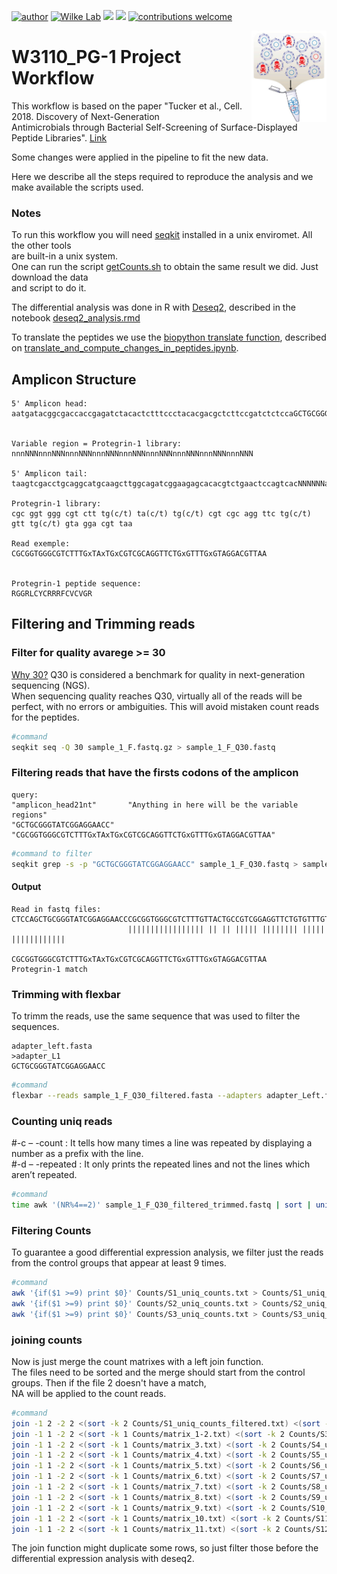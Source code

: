 [![author](https://img.shields.io/badge/author-Luiz_Carlos-blue.svg)](https://www.linkedin.com/in/luiz-carlos-vieira-4582797b/) [![Wilke Lab](https://img.shields.io/badge/Wilke-Lab-red.svg?style=flat)](https://wilkelab.org/) [![](https://img.shields.io/badge/python-3.8+-yellow.svg)](https://www.python.org/downloads/release/python) [![](https://img.shields.io/badge/R%20Version-4.2.0-yellow.svg)](https://cran.r-project.org/bin/windows/base/) [![contributions welcome](https://img.shields.io/badge/contributions-welcome-brightgreen.svg?style=flat)](https://github.com/ziul-bio/Slay-seq_W3110_PG-1/issues) 

<img width="120px" alt="Slay logo" align="right" src="figures/logo.png">


# W3110_PG-1 Project Workflow


This workflow is based on the paper "Tucker et al., Cell. 2018. Discovery of Next-Generation   
Antimicrobials through Bacterial Self-Screening of Surface-Displayed Peptide Libraries". [Link](https://www.cell.com/cell/fulltext/S0092-8674(17)31451-4?_returnURL=https%3A%2F%2Flinkinghub.elsevier.com%2Fretrieve%2Fpii%2FS0092867417314514%3Fshowall%3Dtrue)

Some changes were applied in the pipeline to fit the new data.  

Here we describe all the steps required to reproduce the analysis and we make available the scripts used.  


### Notes

To run this workflow you will need [seqkit](https://bioinf.shenwei.me/seqkit/) installed in a unix enviromet. All the other tools  
are built-in a unix system.  
One can run the script [getCounts.sh](https://github.com/ziul-bio/Slay-seq_W3110_PG-1/blob/main/01_getCount.sh) to obtain the same result we did. Just download the data  
and script to do it.  

The differential analysis was done in R with [Deseq2](https://bioconductor.org/packages/release/bioc/html/DESeq2.html), described in the notebook [deseq2_analysis.rmd](https://github.com/ziul-bio/Slay-seq_W3110_PG-1/blob/main/02_Analyse_Deseq2.Rmd)

To translate the peptides we use the [biopython translate function](https://biopython.org/docs/1.75/api/Bio.Seq.html), described on [translate_and_compute_changes_in_peptides.ipynb](https://github.com/ziul-bio/Slay-seq_W3110_PG-1/blob/main/03_translate_and_compute_changes_in_peptides.ipynb).



## Amplicon Structure

    5' Amplicon head:
    aatgatacggcgaccaccgagatctacactctttccctacacgacgctcttccgatctctccaGCTGCGGGTATCGGAGGAACC
                                                                

    Variable region = Protegrin-1 library:
    nnnNNNnnnNNNnnnNNNnnnNNNnnnNNNnnnNNNnnnNNNnnnNNNnnnNNN

    5' Amplicon tail:
    taagtcgacctgcaggcatgcaagcttggcagatcggaagagcacacgtctgaactccagtcacNNNNNNatctcgtatgccgtcttctgcttg  

    Protegrin-1 library: 
    cgc ggt ggg cgt ctt tg(c/t) ta(c/t) tg(c/t) cgt cgc agg ttc tg(c/t) gtt tg(c/t) gta gga cgt taa

    Read exemple:
    CGCGGTGGGCGTCTTTGxTAxTGxCGTCGCAGGTTCTGxGTTTGxGTAGGACGTTAA


    Protegrin-1 peptide sequence:
    RGGRLCYCRRRFCVCVGR



## Filtering and Trimming reads


### Filter for quality avarege >= 30

[Why 30?](https://www.illumina.com/science/technology/next-generation-sequencing/plan-experiments/quality-scores.html)
Q30 is considered a benchmark for quality in next-generation sequencing (NGS).  
When sequencing quality reaches Q30, virtually all of the reads will be perfect, with no errors or 
ambiguities. This will avoid mistaken count reads for the peptides.  

```bash
#command
seqkit seq -Q 30 sample_1_F.fastq.gz > sample_1_F_Q30.fastq
```


### Filtering reads that have the firsts codons of the amplicon

    query:
    "amplicon_head21nt"       "Anything in here will be the variable regions"
    "GCTGCGGGTATCGGAGGAACC"   "CGCGGTGGGCGTCTTTGxTAxTGxCGTCGCAGGTTCTGxGTTTGxGTAGGACGTTAA"

```bash
#command to filter
seqkit grep -s -p "GCTGCGGGTATCGGAGGAACC" sample_1_F_Q30.fastq > sample_1_F_Q30_filtered.fasta
```

#### Output
    Read in fastq files:
    CTCCAGCTGCGGGTATCGGAGGAACCCGCGGTGGGCGTCTTTGTTACTGCCGTCGGAGGTTCTGTGTTTGTGTAGGACGTTAAGTCGACCTGCAGGCATG                          
                              ||||||||||||||||| || || ||||| |||||||| ||||| ||||||||||||     
                              CGCGGTGGGCGTCTTTGxTAxTGxCGTCGCAGGTTCTGxGTTTGxGTAGGACGTTAA
    Protegrin-1 match


### Trimming with flexbar

To trimm the reads, use the same sequence that was used to filter the sequences.

    adapter_left.fasta
    >adapter_L1
    GCTGCGGGTATCGGAGGAACC


```bash
#command
flexbar --reads sample_1_F_Q30_filtered.fasta --adapters adapter_Left.fasta --adapter-trim-end ANY --target sample_1_F_Q30_filtered_trimmed
```


### Counting uniq reads

#-c – -count : It tells how many times a line was repeated by displaying a number as a prefix with the line.  
#-d – -repeated : It only prints the repeated lines and not the lines which aren’t repeated.  
 
```bash
#command
time awk '(NR%4==2)' sample_1_F_Q30_filtered_trimmed.fastq | sort | uniq -cd > Counts/S1_uniq.txt
```


### Filtering Counts

To guarantee a good differential expression analysis, we filter just the reads from the control groups that appear at least 9 times.
```bash
#command
awk '{if($1 >=9) print $0}' Counts/S1_uniq_counts.txt > Counts/S1_uniq_counts_filtered.txt
awk '{if($1 >=9) print $0}' Counts/S2_uniq_counts.txt > Counts/S2_uniq_counts_filtered.txt
awk '{if($1 >=9) print $0}' Counts/S3_uniq_counts.txt > Counts/S3_uniq_counts_filtered.txt
```


### joining counts

Now is just merge the count matrixes with a left join function.  
The files need to be sorted and the merge should start from the control groups. Then if the file 2 doesn't have a match,  
NA will be applied to the count reads.

```bash
#command
join -1 2 -2 2 <(sort -k 2 Counts/S1_uniq_counts_filtered.txt) <(sort -k 2 Counts/S2_uniq_counts_filtered.txt) -a1 > Counts/matrix_1-2.txt
join -1 1 -2 2 <(sort -k 1 Counts/matrix_1-2.txt) <(sort -k 2 Counts/S3_uniq_counts_filtered.txt) -a1 > Counts/matrix_3.txt
join -1 1 -2 2 <(sort -k 1 Counts/matrix_3.txt) <(sort -k 2 Counts/S4_uniq_counts.txt) -a1 > Counts/matrix_4.txt
join -1 1 -2 2 <(sort -k 1 Counts/matrix_4.txt) <(sort -k 2 Counts/S5_uniq_counts.txt) -a1 > Counts/matrix_5.txt
join -1 1 -2 2 <(sort -k 1 Counts/matrix_5.txt) <(sort -k 2 Counts/S6_uniq_counts.txt) -a1 > Counts/matrix_6.txt
join -1 1 -2 2 <(sort -k 1 Counts/matrix_6.txt) <(sort -k 2 Counts/S7_uniq_counts.txt) -a1 > Counts/matrix_7.txt
join -1 1 -2 2 <(sort -k 1 Counts/matrix_7.txt) <(sort -k 2 Counts/S8_uniq_counts.txt) -a1 > Counts/matrix_8.txt
join -1 1 -2 2 <(sort -k 1 Counts/matrix_8.txt) <(sort -k 2 Counts/S9_uniq_counts.txt) -a1 > Counts/matrix_9.txt
join -1 1 -2 2 <(sort -k 1 Counts/matrix_9.txt) <(sort -k 2 Counts/S10_uniq_counts.txt) -a1 > Counts/matrix_10.txt
join -1 1 -2 2 <(sort -k 1 Counts/matrix_10.txt) <(sort -k 2 Counts/S11_uniq_counts.txt) -a1 > Counts/matrix_11.txt
join -1 1 -2 2 <(sort -k 1 Counts/matrix_11.txt) <(sort -k 2 Counts/S12_uniq_counts.txt) -a1 > Counts/counts_matrix.txt
```

The join function might duplicate some rows, so just filter those before the differential expression analysis with deseq2.


